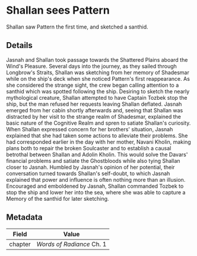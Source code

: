 # Shallan sees Pattern
Shallan saw Pattern the first time, and sketched a santhid.

## Details
Jasnah and Shallan took passage towards the Shattered Plains aboard the Wind's Pleasure. Several days into the journey, as they sailed through Longbrow's Straits, Shallan was sketching from her memory of Shadesmar while on the ship's deck when she noticed Pattern's first reappearance. As she considered the strange sight, the crew began calling attention to a santhid which was spotted following the ship. Desiring to sketch the nearly mythological creature, Shallan attempted to have Captain Tozbek stop the ship, but the man refused her requests leaving Shallan deflated. Jasnah emerged from her cabin shortly afterwards and, seeing that Shallan was distracted by her visit to the strange realm of Shadesmar, explained the basic nature of the Cognitive Realm and spren to satiate Shallan's curiosity. When Shallan expressed concern for her brothers' situation, Jasnah explained that she had taken some actions to alleviate their problems. She had corresponded earlier in the day with her mother, Navani Kholin, making plans both to repair the broken Soulcaster and to establish a causal betrothal between Shallan and Adolin Kholin. This would solve the Davars' financial problems and satiate the Ghostbloods while also tying Shallan closer to Jasnah. Humbled by Jasnah's opinion of her potential, their conversation turned towards Shallan's self-doubt, to which Jasnah explained that power and influence is often nothing more than an illusion. Encouraged and emboldened by Jasnah, Shallan commanded Tozbek to stop the ship and lower her into the sea, where she was able to capture a Memory of the santhid for later sketching.

## Metadata
| Field | Value |
| ----- | ----- |
| chapter | *Words of Radiance* Ch. 1 |
